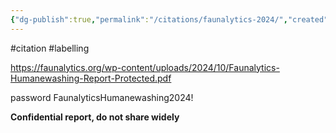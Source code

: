 ```yaml
---
{"dg-publish":true,"permalink":"/citations/faunalytics-2024/","created":"2024-11-04T14:52:46.602+00:00","updated":"2025-10-10T23:56:20.038+01:00"}
---
```


#citation #labelling 

https://faunalytics.org/wp-content/uploads/2024/10/Faunalytics-Humanewashing-Report-Protected.pdf

password FaunalyticsHumanewashing2024!

**Confidential report, do not share widely**

